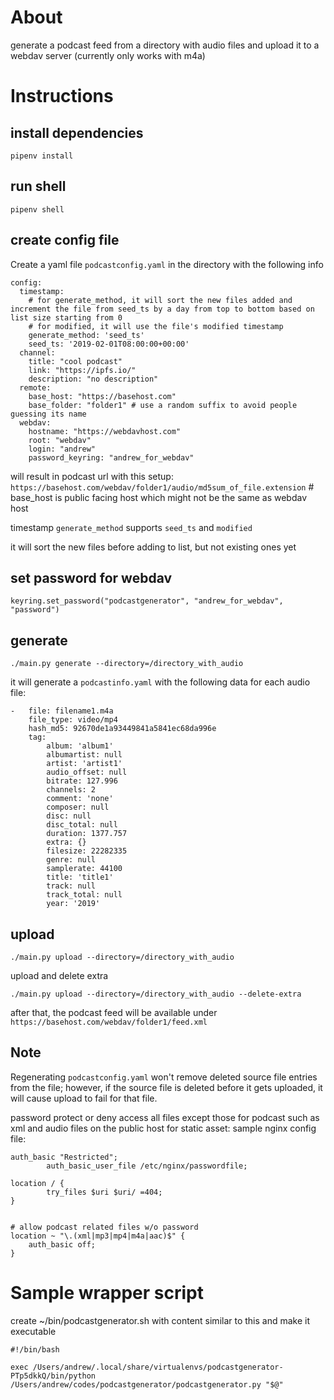 # About

generate a podcast feed from a directory with audio files and upload it to a webdav server (currently only works with m4a)

# Instructions

## install dependencies
```
pipenv install
```

## run shell
```
pipenv shell
```

## create config file
Create a yaml file `podcastconfig.yaml` in the directory with the following info
```
config:
  timestamp:
    # for generate_method, it will sort the new files added and increment the file from seed_ts by a day from top to bottom based on list size starting from 0
    # for modified, it will use the file's modified timestamp
    generate_method: 'seed_ts'
    seed_ts: '2019-02-01T08:00:00+00:00'
  channel: 
    title: "cool podcast"
    link: "https://ipfs.io/"
    description: "no description"
  remote:
    base_host: "https://basehost.com"
    base_folder: "folder1" # use a random suffix to avoid people guessing its name
  webdav:
    hostname: "https://webdavhost.com"
    root: "webdav"
    login: "andrew"
    password_keyring: "andrew_for_webdav"
```

will result in podcast url with this setup: `https://basehost.com/webdav/folder1/audio/md5sum_of_file.extension` # base_host is public facing host which might not be the same as webdav host

timestamp `generate_method` supports `seed_ts` and `modified`

it will sort the new files before adding to list, but not existing ones yet

## set password for webdav

`keyring.set_password("podcastgenerator", "andrew_for_webdav", "password")`

## generate
```
./main.py generate --directory=/directory_with_audio
```
it will generate a `podcastinfo.yaml` with the following data for each audio file:
```
-   file: filename1.m4a
    file_type: video/mp4
    hash_md5: 92670de1a93449841a5841ec68da996e
    tag:
        album: 'album1'
        albumartist: null
        artist: 'artist1'
        audio_offset: null
        bitrate: 127.996
        channels: 2
        comment: 'none'
        composer: null
        disc: null
        disc_total: null
        duration: 1377.757
        extra: {}
        filesize: 22282335
        genre: null
        samplerate: 44100
        title: 'title1'
        track: null
        track_total: null
        year: '2019'
```

## upload
```
./main.py upload --directory=/directory_with_audio
```
upload and delete extra
```
./main.py upload --directory=/directory_with_audio --delete-extra
```

after that, the podcast feed will be available under `https://basehost.com/webdav/folder1/feed.xml`

## Note
Regenerating `podcastconfig.yaml` won't remove deleted source file entries from the file; however, if the source file is deleted before it gets uploaded, it will cause upload to fail for that file.

password protect or deny access all files except those for podcast such as xml and audio files on the public host for static asset:
sample nginx config file:
```
auth_basic "Restricted";
        auth_basic_user_file /etc/nginx/passwordfile;

location / {
        try_files $uri $uri/ =404;
}


# allow podcast related files w/o password
location ~ "\.(xml|mp3|mp4|m4a|aac)$" {
    auth_basic off;
}
```
# Sample wrapper script
create ~/bin/podcastgenerator.sh with content similar to this and make it executable
```
#!/bin/bash

exec /Users/andrew/.local/share/virtualenvs/podcastgenerator-PTp5dkkQ/bin/python /Users/andrew/codes/podcastgenerator/podcastgenerator.py "$@"
```